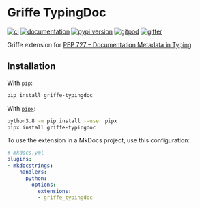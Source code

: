 # Griffe TypingDoc

[![ci](https://github.com/mkdocstrings/griffe-typingdoc/workflows/ci/badge.svg)](https://github.com/mkdocstrings/griffe-typingdoc/actions?query=workflow%3Aci)
[![documentation](https://img.shields.io/badge/docs-mkdocs%20material-blue.svg?style=flat)](https://mkdocstrings.github.io/griffe-typingdoc/)
[![pypi version](https://img.shields.io/pypi/v/griffe-typingdoc.svg)](https://pypi.org/project/griffe-typingdoc/)
[![gitpod](https://img.shields.io/badge/gitpod-workspace-blue.svg?style=flat)](https://gitpod.io/#https://github.com/mkdocstrings/griffe-typingdoc)
[![gitter](https://badges.gitter.im/join%20chat.svg)](https://gitter.im/mkdocstrings/griffe-typingdoc)

Griffe extension for [PEP 727 – Documentation Metadata in Typing](https://peps.python.org/pep-0727/).

## Installation

With `pip`:
```bash
pip install griffe-typingdoc
```

With [`pipx`](https://github.com/pipxproject/pipx):
```bash
python3.8 -m pip install --user pipx
pipx install griffe-typingdoc
```

To use the extension in a MkDocs project,
use this configuration:

```yaml
# mkdocs.yml
plugins:
- mkdocstrings:
    handlers:
      python:
        options:
          extensions:
          - griffe_typingdoc
```
